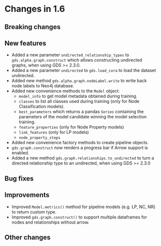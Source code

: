 # Changes in 1.6


## Breaking changes


## New features

* Added a new parameter `undirected_relationship_types` to `gds.alpha.graph.construct` which allows constructing undirected graphs, when using GDS >= 2.3.0.
* Added a new parameter `undirected` to `gds.load_cora` to load the dataset undirected.
* Added new method `gds.alpha.graph.nodeLabel.write` to write back node labels to Neo4j database.
* Added new convenience methods to the `Model` object:
  * `model_info` to get model metadata obtained during training.
  * `classes` to list all classes used during training (only for Node Classification models).
  * `best_parameters` which returns a pandas `Series` containing the parameters of the model candidate winning the model selection training.
  * `feature_properties` (only for Node Property models)
  * `link_features` (only for LP models)
  * `node_property_steps`
* Added new convenience factory methods to create pipeline objects.
* `gds.graph.construct` now renders a progress bar if Arrow support is enabled.
* Added a new method `gds.graph.relationships.to_undirected` to turn a directed relationship type to an undirected, when using GDS >= 2.3.0


## Bug fixes


## Improvements

* Improved `Model.metrics()` method for pipeline models (e.g. LP, NC, NR) to return custom type.
* Improved `gds.graph.construct()` to support multiple dataframes for nodes and relationships without arrow.

## Other changes
